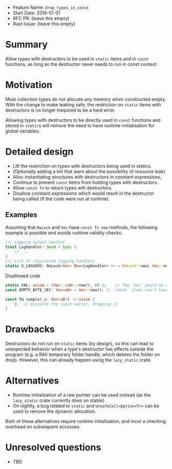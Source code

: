 - Feature Name: `drop_types_in_const`
- Start Date: 2016-01-01
- RFC PR: (leave this empty)
- Rust Issue: (leave this empty)

# Summary
[summary]: #summary

Allow types with destructors to be used in `static` items and in `cosnt` functions, as long as the destructor never needs to run in const context.

# Motivation
[motivation]: #motivation

Most collection types do not allocate any memory when constructed empty. With the change to make leaking safe, the restriction on `static` items with destructors
is no longer trequired to be a hard error.

Allowing types with destructors to be directly used in `const` functions and stored in `static`s will remove the need to have
runtime-initialisation for global variables.

# Detailed design
[design]: #detailed-design

- Lift the restriction on types with destructors being used in statics.
 - (Optionally adding a lint that warn about the possibility of resource leak)
- Alloc instantiating structures with destructors in constant expressions,
- Continue to prevent `const` items from holding types with destructors.
- Allow `const fn` to return types wth destructors.
- Disallow constant expressions which would result in the destructor being called (if the code were run at runtime).

## Examples
Assuming that `RwLock` and `Vec` have `const fn new` methods, the following example is possible and avoids runtime validity checks.

```rust
/// Logging output handler
trait LogHandler: Send + Sync {
    // ...
}
/// List of registered logging handlers
static S_LOGGERS: RwLock<Vec< Box<LogHandler> >> = RwLock::new( Vec::new() );
```

Disallowed code
```rust
static VAL: usize = (Vec::<u8>::new(), 0).1;	// The `Vec` would be dropped
const EMPTY_BYTE_VEC: Vec<u8> = Vec::new();	// `const` items can't have destructors

const fn sample(_v: Vec<u8>) -> usize {
	0	// Discards the input vector, dropping it
}
```

# Drawbacks
[drawbacks]: #drawbacks

Destructors do not run on `static` items (by design), so this can lead to unexpected behavior when a type's destructor has effects outside the program (e.g. a RAII temporary folder handle, which deletes the folder on drop). However, this can already happen using the `lazy_static` crate.

# Alternatives
[alternatives]: #alternatives

- Runtime initialisation of a raw pointer can be used instead (as the `lazy_static` crate currently does on stable)
- On nightly, a bug related to `static` and `UnsafeCell<Option<T>>` can be used to remove the dynamic allocation.

Both of these alternatives require runtime initialisation, and incur a checking overhead on subsequent accesses.

# Unresolved questions
[unresolved]: #unresolved-questions

- TBD
